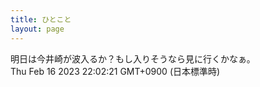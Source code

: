 ```yaml
---
title: ひとこと
layout: page
---
```

<div class="box" dt="1676552541073">
  明日は今井崎が波入るか？もし入りそうなら見に行くかなぁ。
  <div class="content is-small">Thu Feb 16 2023 22:02:21 GMT+0900 (日本標準時)</div>
</div>